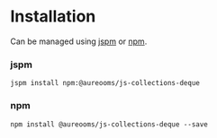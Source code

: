 # Installation
Can be managed using
[jspm](http://jspm.io)
or [npm](https://github.com/npm/npm).

### jspm
```terminal
jspm install npm:@aureooms/js-collections-deque
```

### npm
```terminal
npm install @aureooms/js-collections-deque --save
```
